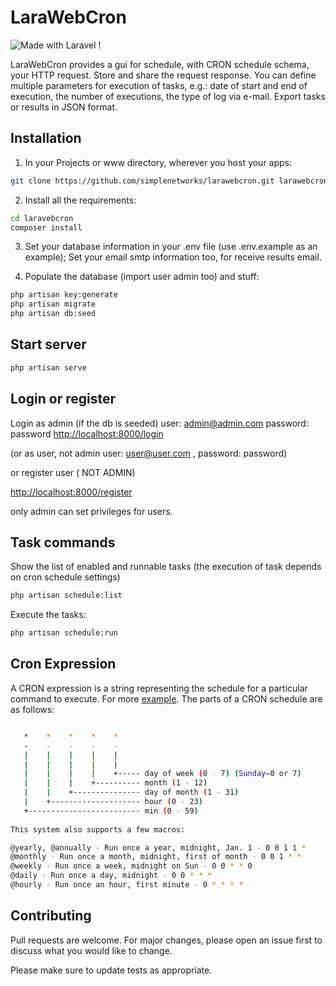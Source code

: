 # LaraWebCron
![Made with Laravel !](https://img.shields.io/badge/Made%20with-Laravel-orange)

LaraWebCron provides a gui for schedule, with CRON schedule schema, your HTTP request. 
Store and share the request response. You can define multiple parameters for execution of tasks, e.g.: date of start and end of execution, the number of executions, the type of log via e-mail. Export tasks or results in JSON format.

## Installation

1) In your Projects or www directory, wherever you host your apps:
```bash
git clone https://github.com/simplenetworks/larawebcron.git larawebcron
```
2) Install all the requirements:
```bash
cd laravebcron
composer install
```
3) Set your database information in your .env file (use .env.example as an example); Set your email smtp information too, for receive results email.

4) Populate the database (import user admin too) and stuff:
```bash
php artisan key:generate
php artisan migrate
php artisan db:seed
```
## Start server

```bash
php artisan serve
```

## Login or register
Login as admin (if the db is seeded)
user: admin@admin.com
password: password
[http://localhost:8000/login](http://localhost:8000/login)

(or as user, not admin user: user@user.com , password: password)

or register user ( NOT ADMIN)

[http://localhost:8000/register](http://localhost:8000/register)

only admin can set privileges for users.

## Task commands

Show the list of enabled and runnable tasks (the execution of task depends on cron schedule settings)
```bash
php artisan schedule:list
```

Execute the tasks:
```bash
php artisan schedule:run
```
## Cron Expression
A CRON expression is a string representing the schedule for a particular command to execute. For more [example](https://crontab.guru/#*_*_*_*).
The parts of a CRON schedule are as follows:
```bash

   *    *    *    *    *
   -    -    -    -    -
   |    |    |    |    |
   |    |    |    |    |
   |    |    |    |    +----- day of week (0 - 7) (Sunday=0 or 7)
   |    |    |    +---------- month (1 - 12)
   |    |    +--------------- day of month (1 - 31)
   |    +-------------------- hour (0 - 23)
   +------------------------- min (0 - 59)
                                   
This system also supports a few macros:

@yearly, @annually - Run once a year, midnight, Jan. 1 - 0 0 1 1 *
@monthly - Run once a month, midnight, first of month - 0 0 1 * *
@weekly - Run once a week, midnight on Sun - 0 0 * * 0
@daily - Run once a day, midnight - 0 0 * * *
@hourly - Run once an hour, first minute - 0 * * * *
```
## Contributing
Pull requests are welcome. For major changes, please open an issue first to discuss what you would like to change.

Please make sure to update tests as appropriate.
